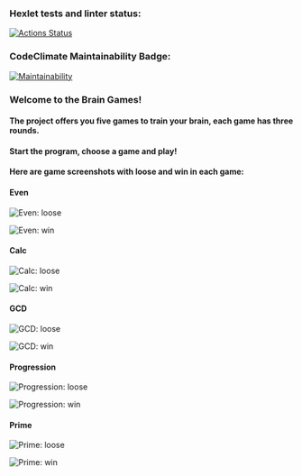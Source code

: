 
### Hexlet tests and linter status:
[![Actions Status](https://github.com/faraway10/java-project-61/actions/workflows/hexlet-check.yml/badge.svg)](https://github.com/faraway10/java-project-61/actions)

### CodeClimate Maintainability Badge:
[![Maintainability](https://api.codeclimate.com/v1/badges/3ef10ab3b4f662cf7a7f/maintainability)](https://codeclimate.com/github/faraway10/java-project-61/maintainability)

### Welcome to the Brain Games!
#### The project offers you five games to train your brain, each game has three rounds.
#### Start the program, choose a game and play!
#### Here are game screenshots with loose and win in each game:

#### Even

![Even: loose](https://sun9-76.userapi.com/impg/SN0Zv1HHtLvXeyB7XGkkBBPDcpNo0Yv10O_Pig/TQy92GU6JBQ.jpg?size=581x370&quality=95&sign=b2510dae492dd03379399d1bf342642d&type=album "Even: loose")

![Even: win](https://sun9-11.userapi.com/impg/9vCRVaB4tP_m3oSNXqU7I4yv8X45dS8q72Arwg/2zXC6dV8imY.jpg?size=581x440&quality=95&sign=7a4e2c552a4d9416c263fc4117c9393a&type=album "Even: win")

#### Calc

![Calc: loose](https://sun9-22.userapi.com/impg/m3aGXHttnrih3uoG05UmKTOHOjMbTayJZQePLw/5v7y9UqvKcA.jpg?size=581x370&quality=95&sign=f544c5419fa0c18a84a72d0f427b3092&type=album "Calc: loose")

![Calc: win](https://sun9-37.userapi.com/impg/tOXHy2VPvqVMCO0zkgLIS7BdJ1deu598gCa6zA/d_oNJGzJICI.jpg?size=581x426&quality=95&sign=9fb1bfbbb05da2babe6d81dc9cfc8210&type=album "Calc: win")

#### GCD

![GCD: loose](https://sun9-37.userapi.com/impg/650j_BOsPLheUYaveUOnJMfM4hJk4wKl5YBnQw/rcmXrsaozPQ.jpg?size=581x426&quality=95&sign=50b5bf30eeff9c4d2a1e44470317c593&type=album "GCD: loose")

![GCD: win](https://sun9-1.userapi.com/impg/8kWI0wjR4Q1yuP4DboTXQNh6mexeUm-AkDxNRQ/_rf8YsnalmI.jpg?size=581x426&quality=95&sign=fb534a6ac57f1e460bf99778e791c269&type=album "GCD: win")

#### Progression

![Progression: loose](https://sun9-30.userapi.com/impg/rWdJTIDoYEnBjEwMTpLLu6eWmHaW78-s3Dr-QA/1gJbYnA5Kfo.jpg?size=581x384&quality=95&sign=b120946adf1f9e1488ac4b1b3d737216&type=album "Progression: loose")

![Progression: win](https://sun9-22.userapi.com/impg/mHh2xEtzJL0Kn1Ir3aBGlyMJ2QnhoOocDqm-NA/S98D8DkY7NA.jpg?size=581x454&quality=95&sign=732c64657aadbf6fdf3ac62c1d65599e&type=album "Progression: win")

#### Prime

![Prime: loose](https://sun9-47.userapi.com/impg/klHE_0YpA1i2y3Yp7NFtpk-pALdIdRGGV5YATg/i7obRVY__Hs.jpg?size=581x370&quality=95&sign=ae5c033eec5e5c204bd173abe2349113&type=album "Prime: loose")

![Prime: win](https://sun9-40.userapi.com/impg/Fehi7JBY-81bVhTWblq2sCucpnD1Zupm8753jw/SaC0Y-dfYBk.jpg?size=581x454&quality=95&sign=a8e9587421aee0d359a441d016289e74&type=album  "Prime: win")